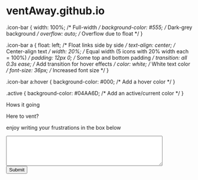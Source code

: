 # ventAway.github.io

.icon-bar {
  width: 100%; /* Full-width */
  background-color: #555; /* Dark-grey background */
  overflow: auto; /* Overflow due to float */
}

.icon-bar a {
  float: left; /* Float links side by side */
  text-align: center; /* Center-align text */
  width: 20%; /* Equal width (5 icons with 20% width each = 100%) */
  padding: 12px 0; /* Some top and bottom padding */
  transition: all 0.3s ease; /* Add transition for hover effects */
  color: white; /* White text color */
  font-size: 36px; /* Increased font size */
}

.icon-bar a:hover {
  background-color: #000; /* Add a hover color */
}

.active {
  background-color: #04AA6D; /* Add an active/current color */
}


<p><a style="text-decoration:none;" >Hows it going</a></p>
<p><a style="text-decoration:none;" >Here to vent?</a></p>
<p><a style="text-decoration:none;" >enjoy writing your frustrations in the box below</a></p>

<textarea name="myTextBox" cols="50" rows="5">

</textarea>
<br />
<input type="submit" />


